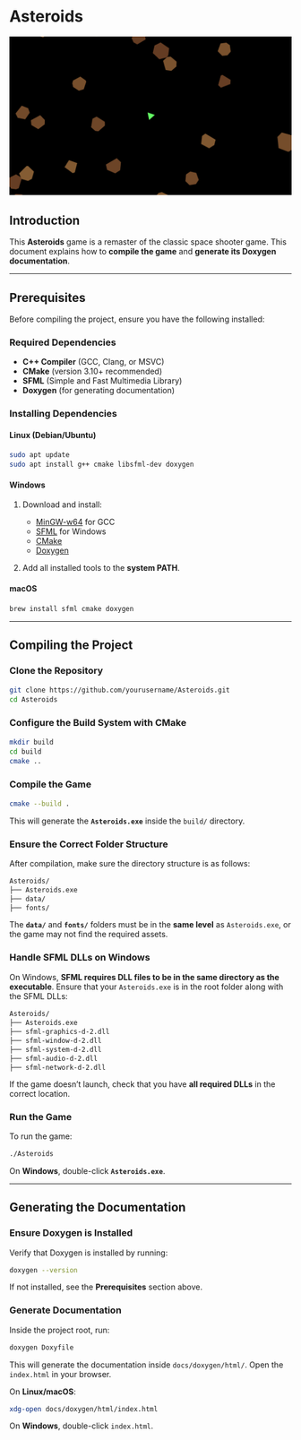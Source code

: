 # Asteroids

![Game Preview](docs/resources/game.png)

## Introduction
This **Asteroids** game is a remaster of the classic space shooter game.
This document explains how to **compile the game** and **generate its Doxygen documentation**.

---

## Prerequisites
Before compiling the project, ensure you have the following installed:

### **Required Dependencies**
- **C++ Compiler** (GCC, Clang, or MSVC)
- **CMake** (version 3.10+ recommended)
- **SFML** (Simple and Fast Multimedia Library)
- **Doxygen** (for generating documentation)

### **Installing Dependencies**
#### **Linux (Debian/Ubuntu)**
```sh
sudo apt update
sudo apt install g++ cmake libsfml-dev doxygen
```
#### **Windows**
1. Download and install:
   - [MinGW-w64](https://www.mingw-w64.org/) for GCC
   - [SFML](https://www.sfml-dev.org/download.php) for Windows
   - [CMake](https://cmake.org/download/)
   - [Doxygen](https://www.doxygen.nl/download.html)

2. Add all installed tools to the **system PATH**.

#### **macOS**
```sh
brew install sfml cmake doxygen
```

---

## Compiling the Project

### **Clone the Repository**
```sh
git clone https://github.com/yourusername/Asteroids.git
cd Asteroids
```

### **Configure the Build System with CMake**
```sh
mkdir build
cd build
cmake ..
```

### **Compile the Game**
```sh
cmake --build .
```
This will generate the **`Asteroids.exe`** inside the `build/` directory.

### **Ensure the Correct Folder Structure**
After compilation, make sure the directory structure is as follows:
```
Asteroids/
├── Asteroids.exe
├── data/
├── fonts/
```
The **`data/`** and **`fonts/`** folders must be in the **same level** as `Asteroids.exe`, or the game may not find the required assets.

### **Handle SFML DLLs on Windows**
On Windows, **SFML requires DLL files to be in the same directory as the executable**. Ensure that your `Asteroids.exe` is in the root folder along with the SFML DLLs:
```
Asteroids/
├── Asteroids.exe
├── sfml-graphics-d-2.dll
├── sfml-window-d-2.dll
├── sfml-system-d-2.dll
├── sfml-audio-d-2.dll
├── sfml-network-d-2.dll
```
If the game doesn’t launch, check that you have **all required DLLs** in the correct location.

### **Run the Game**
To run the game:
```sh
./Asteroids
```
On **Windows**, double-click **`Asteroids.exe`**.

---

## Generating the Documentation

### **Ensure Doxygen is Installed**
Verify that Doxygen is installed by running:
```sh
doxygen --version
```
If not installed, see the **Prerequisites** section above.

### **Generate Documentation**
Inside the project root, run:
```sh
doxygen Doxyfile
```
This will generate the documentation inside `docs/doxygen/html/`. Open the `index.html` in your browser.

On **Linux/macOS**:
```sh
xdg-open docs/doxygen/html/index.html
```
On **Windows**, double-click `index.html`.
